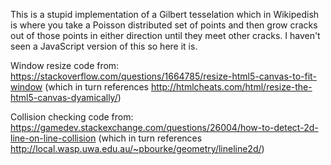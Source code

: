 This is a stupid implementation of a Gilbert tesselation which in Wikipedish is where you take a Poisson distributed set of points and then grow cracks out of those points in either direction until they meet other cracks. I haven't seen a JavaScript version of this so here it is.

Window resize code from:
https://stackoverflow.com/questions/1664785/resize-html5-canvas-to-fit-window
(which in turn references http://htmlcheats.com/html/resize-the-html5-canvas-dyamically/)

Collision checking code from:
https://gamedev.stackexchange.com/questions/26004/how-to-detect-2d-line-on-line-collision
(which in turn references http://local.wasp.uwa.edu.au/~pbourke/geometry/lineline2d/)